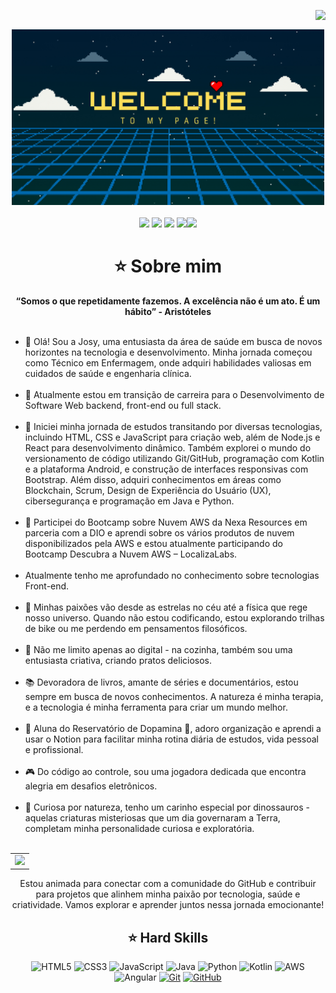 <img align="right" src="https://komarev.com/ghpvc/?username=JcG8Dev&color=ff69b4"><br>
<div align="center">
  <a href="https://github.com/rcsv0dev">
    <img src="welcome.png" width="500">
  </a>
</div>
<br>

<div align="center">
  <!-- Work Links -->
  <a href="https://www.dio.me/users/josypropy" target="_blank"><img src="https://img.shields.io/badge/-Meu%20Perfil%20na%20DIO-000?style=for-the-badge" target="_blank"></a>
  <a href="https://github.com/JcG8Dev" target="_blank"><img src="https://img.shields.io/badge/GitHub-000?style=for-the-badge&logo=github&logoColor=white" target="_blank"></a>
  <a href="https://www.linkedin.com/in/josianecg/" target="_blank"><img src="https://img.shields.io/badge/-LinkedIn-000?style=for-the-badge&logo=linkedin&logoColor=white" target="_blank"></a>
  <a href = "mailto:jcg8.dev@gmail.com"><img src="https://img.shields.io/badge/Gmail-000?style=for-the-badge&logo=gmail&logoColor=white"
  <a href = "https://www.instagram.com/jcg8.dev" target="_blank"><img src="https://img.shields.io/badge/Instagram-000?style=for-the-badge&logo=instagram"></a>
</a>

<h1 align="center"> ⭐️ Sobre mim </h1>

<div align="center">
  <b>“Somos o que repetidamente fazemos. A excelência não é um ato. É um hábito” - Aristóteles</b>
</div><br>

<ul align="left">
  <li>👋 Olá! Sou a Josy, uma entusiasta da área de saúde em busca de novos horizontes na tecnologia e desenvolvimento. Minha jornada começou como Técnico em Enfermagem, onde adquiri habilidades valiosas em cuidados de saúde e engenharia clínica.
  </li><br>
  <li>🔭 Atualmente estou em transição de carreira para o Desenvolvimento de Software Web backend, front-end ou full stack.
  </li><br>
  <li>🔮 Iniciei minha jornada de estudos transitando por diversas tecnologias, incluindo HTML, CSS e JavaScript para criação web, além de Node.js e React para desenvolvimento dinâmico. Também explorei o mundo do versionamento de código utilizando Git/GitHub, programação com Kotlin e a plataforma Android, e construção de interfaces responsivas com Bootstrap. Além disso, adquiri conhecimentos em áreas como Blockchain, Scrum, Design de Experiência do Usuário (UX), cibersegurança e programação em Java e Python.
  </li><br>
  <li>🚀 Participei do Bootcamp sobre Nuvem AWS da Nexa Resources em parceria com a DIO e aprendi sobre os vários produtos de nuvem disponibilizados pela AWS e estou atualmente participando do Bootcamp Descubra a Nuvem AWS – LocalizaLabs.
  </li><br>
  <li>Atualmente tenho me aprofundado no conhecimento sobre tecnologias Front-end.
  </li><br>
  <li>🌌 Minhas paixões vão desde as estrelas no céu até a física que rege nosso universo. Quando não estou codificando, estou explorando trilhas de bike ou me perdendo em pensamentos filosóficos.
  </li><br>
  <li>🍳 Não me limito apenas ao digital - na cozinha, também sou uma entusiasta criativa, criando pratos deliciosos.
  </li><br>
  <li>📚 Devoradora de livros, amante de séries e documentários, estou sempre em busca de novos conhecimentos. A natureza é minha terapia, e a tecnologia é minha ferramenta para criar um mundo melhor.
  </li><br>
  <li>🎈 Aluna do Reservatório de Dopamina 🎈, adoro organização e aprendi a usar o Notion para facilitar minha rotina diária de estudos, vida pessoal e profissional.
  </li><br>
  <li>🎮 Do código ao controle, sou uma jogadora dedicada que encontra alegria em desafios eletrônicos.
  </li><br>
  <li>🦕 Curiosa por natureza, tenho um carinho especial por dinossauros - aquelas criaturas misteriosas que um dia governaram a Terra, completam minha personalidade curiosa e exploratória.
  </li><br>
</ul>

<div align="center">
  <table>
    <tr>
      <td><img src="https://64.media.tumblr.com/2e1b0647ee522b261dc3c87ff194472e/378df6548b6b776e-65/s400x600/7c7441a69cd1f660ea702e2930c1cd624c46c899.gifv"></td>
    </tr>
  </table>
</div>

<div align="center">
  Estou animada para conectar com a comunidade do GitHub e contribuir para projetos que alinhem minha paixão por tecnologia, saúde e criatividade. Vamos explorar e aprender juntos nessa jornada emocionante!
</div>

## ⭐️ Hard Skills
<div align="center">
  
![HTML5](https://img.shields.io/badge/HTML-000?style=for-the-badge&logo=html5&logoColor=30A3DC)
![CSS3](https://img.shields.io/badge/CSS3-000?style=for-the-badge&logo=css3&logoColor=E94D5F)
![JavaScript](https://img.shields.io/badge/JavaScript-000?style=for-the-badge&logo=javascript&logoColor=F7DF1E)
![Java](https://img.shields.io/badge/Java-000?style=for-the-badge&logo=java)
![Python](https://img.shields.io/badge/Python-000?style=for-the-badge&logo=python&logoColor=blue)
![Kotlin](https://img.shields.io/badge/Kotlin-000?&style=for-the-badge&logo=kotlin&logoColor=white)
![AWS](https://img.shields.io/badge/AWS-000.svg?style=for-the-badge&logo=amazon-aws&logoColor=white)
![Angular](https://img.shields.io/badge/Angular-000?style=for-the-badge&logo=angular&logoColor=C3002F)
[![Git](https://img.shields.io/badge/Git-000?style=for-the-badge&logo=git&logoColor=E94D5F)](https://git-scm.com/doc) 
[![GitHub](https://img.shields.io/badge/GitHub-000?style=for-the-badge&logo=github&logoColor=30A3DC)](https://docs.github.com/)
<br>
</div>
